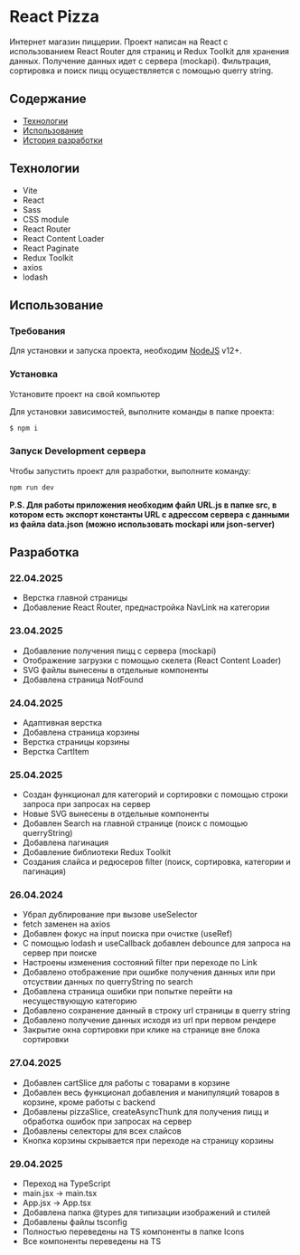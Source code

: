# React Pizza

Интернет магазин пиццерии. Проект написан на React с использованием React Router для страниц и Redux Toolkit для хранения данных. Получение данных идет с сервера (mockapi). Фильтрация, сортировка и поиск пицц осуществляется с помощью querry string.

## Содержание

- [Технологии](#технологии)
- [Использование](#использование)
- [История разработки](#разработка)

## Технологии

- Vite
- React
- Sass
- CSS module
- React Router
- React Content Loader
- React Paginate
- Redux Toolkit
- axios
- lodash

## Использование

### Требования

Для установки и запуска проекта, необходим [NodeJS](https://nodejs.org/) v12+.

### Установка

Установите проект на свой компьютер

Для установки зависимостей, выполните команды в папке проекта:

```sh
$ npm i
```

### Запуск Development сервера

Чтобы запустить проект для разработки, выполните команду:

```sh
npm run dev
```

**P.S. Для работы приложения необходим файл URL.js в папке src, в котором есть экспорт константы URL с адрессом сервера с данными из файла data.json (можно использовать mockapi или json-server)**

## Разработка

### 22.04.2025

- Верстка главной страницы
- Добавление React Router, преднастройка NavLink на категории

### 23.04.2025

- Добавление получения пицц с сервера (mockapi)
- Отображение загрузки с помощью скелета (React Content Loader)
- SVG файлы вынесены в отдельные компоненты
- Добавлена страница NotFound

### 24.04.2025

- Адаптивная верстка
- Добавлена страница корзины
- Верстка страницы корзины
- Верстка CartItem

### 25.04.2025

- Создан функционал для категорий и сортировки с помощью строки запроса при запросах на сервер
- Новые SVG вынесены в отдельные компоненты
- Добавлен Search на главной странице (поиск с помощью querryString)
- Добавлена пагинация
- Добавление библиотеки Redux Toolkit
- Создания слайса и редюсеров filter (поиск, сортировка, категории и пагинация)

### 26.04.2024

- Убрал дублирование при вызове useSelector
- fetch заменен на axios
- Добавлен фокус на input поиска при очистке (useRef)
- С помощью lodash и useCallback добавлен debounce для запроса на сервер при поиске
- Настроены изменения состояний filter при переходе по Link
- Добавлено отображение при ошибке получения данных или при отсуствии данных по querryString по search
- Добавлена страница ошибки при попытке перейти на несуществующую категорию
- Добавлено сохранение данный в строку url страницы в querry string
- Добавлено получение данных исходя из url при первом рендере
- Закрытие окна сортировки при клике на странице вне блока сортировки

### 27.04.2025

- Добавлен cartSlice для работы с товарами в корзине
- Добавлен весь функционал добавления и манипуляций товаров в корзине, кроме работы с backend
- Добавлены pizzaSlice, createAsyncThunk для получения пицц и обработка ошибок при запросах на сервер
- Добавлены селекторы для всех слайсов
- Кнопка корзины скрывается при переходе на страницу корзины

### 29.04.2025

- Переход на TypeScript
- main.jsx -> main.tsx
- App.jsx -> App.tsx
- Добавлена папка @types для типизации изображений и стилей
- Добавлены файлы tsconfig
- Полностью переведены на TS компоненты в папке Icons
- Все компоненты переведены на TS
